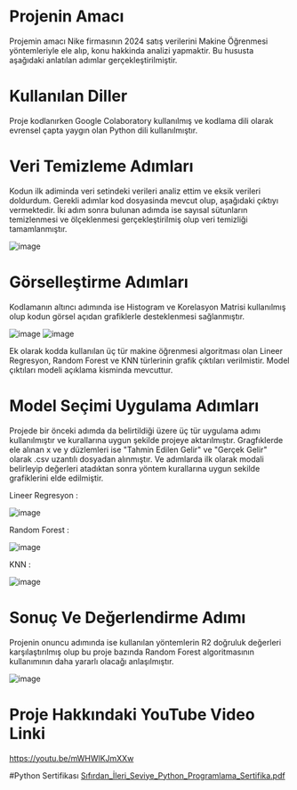 # Projenin Amacı 
Projemin amacı Nike firmasının 2024 satış verilerini Makine Öğrenmesi yöntemleriyle ele alıp, konu hakkinda analizi yapmaktir. Bu hususta aşağıdaki anlatılan adımlar gerçekleştirilmiştir.

# Kullanılan Diller
Proje kodlanırken Google Colaboratory kullanılmış ve kodlama dili olarak evrensel çapta yaygın olan Python dili kullanılmıştır. 

# Veri Temizleme Adımları
Kodun ilk adiminda veri setindeki verileri analiz ettim ve eksik verileri doldurdum. Gerekli adımlar kod dosyasinda mevcut olup, aşağıdaki çıktıyı vermektedir. İki adım sonra bulunan adımda ise sayısal sütunların temizlenmesi ve ölçeklenmesi gerçekleştirilmiş olup veri temizliği tamamlanmıştır.

![image](https://github.com/user-attachments/assets/bba8f4ec-9401-4b3c-8387-63a3763c0a80)

# Görselleştirme Adımları 
Kodlamanın altıncı adımında ise Histogram ve Korelasyon Matrisi kullanılmış olup kodun görsel açıdan grafiklerle desteklenmesi sağlanmıştır.

![image](https://github.com/user-attachments/assets/29678363-fb0c-4ab6-8c10-d775447dabbb)
![image](https://github.com/user-attachments/assets/8a10b0dc-fa59-44a7-8677-7c7576ec039a)

Ek olarak kodda kullanılan üç tür makine öğrenmesi algoritması olan Lineer Regresyon, Random Forest ve KNN türlerinin grafik çıktıları verilmistir. Model çıktıları modeli açıklama kisminda mevcuttur.

# Model Seçimi Uygulama Adımları 
Projede bir önceki adımda da belirtildiği üzere üç tür uygulama adımı kullanılmıştır ve kurallarına uygun şekilde projeye aktarılmıştır. Gragfıklerde ele alınan x ve y düzlemleri ise "Tahmin Edilen Gelir" ve "Gerçek Gelir" olarak .csv uzantılı dosyadan alınmıştır. Ve adımlarda ilk olarak modali belirleyip değerleri atadıktan sonra yöntem kurallarına uygun sekilde grafiklerini elde edilmiştir.

Lineer Regresyon : 

![image](https://github.com/user-attachments/assets/10e8215d-9c55-4289-894a-f58fbd88f349)

Random Forest : 

![image](https://github.com/user-attachments/assets/7843958f-8ce7-4533-97c1-d98d37987496)

KNN : 

![image](https://github.com/user-attachments/assets/637b8ebe-016a-4e68-b2c0-086112d0376e)

# Sonuç Ve Değerlendirme Adımı  
Projenin onuncu adımında ise kullanılan yöntemlerin R2 doğruluk değerleri karşılaştırılmış olup bu proje bazında Random Forest algoritmasının kullanımının daha yararlı olacağı anlaşılmıştır.

![image](https://github.com/user-attachments/assets/3f99cd14-f8af-4902-996d-ed34f8b926c9)

# Proje Hakkındaki YouTube Video Linki
https://youtu.be/mWHWlKJmXXw

#Python Sertifikası
[Sıfırdan_İleri_Seviye_Python_Programlama_Sertifika.pdf](https://github.com/user-attachments/files/18470545/Sifirdan_Ileri_Seviye_Python_Programlama_Sertifika.pdf)
